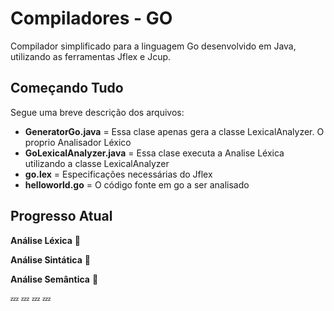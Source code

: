 # Compiladores - GO
Compilador simplificado para a linguagem Go desenvolvido em Java, utilizando as ferramentas Jflex e Jcup.


## Começando Tudo

Segue uma breve descrição dos arquivos:
* **GeneratorGo.java** = Essa clase apenas gera a classe LexicalAnalyzer. O proprio Analisador Léxico 
* **GoLexicalAnalyzer.java** = Essa clase executa a Analise Léxica utilizando a classe LexicalAnalyzer
* **go.lex** = Especificações necessárias do Jflex
* **helloworld.go** = O código fonte em go a ser analisado

## Progresso Atual

**Análise Léxica** :red_circle:

**Análise Sintática** :red_circle:

**Análise Semântica** :red_circle:

:zzz: :zzz: :zzz: :zzz:

